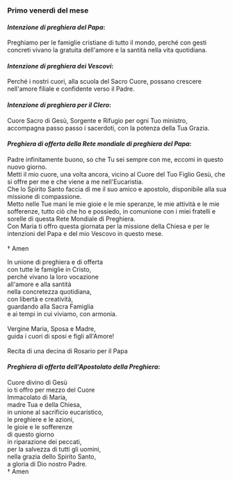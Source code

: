 
### Primo venerdì del mese

#### *Intenzione di preghiera del Papa*:
Preghiamo per le famiglie cristiane di tutto il mondo, perché con gesti concreti vivano la gratuita dell'amore e la santità nella vita quotidiana.

#### *Intenzione di preghiera dei Vescovi*:
Perché i nostri cuori, alla scuola del Sacro Cuore, possano crescere nell'amore filiale e confidente verso il Padre.

#### *Intenzione di preghiera per il Clero*:
Cuore Sacro di Gesù, Sorgente e Rifugio per ogni Tuo ministro, accompagna passo passo i sacerdoti, con la potenza della Tua Grazia.

#### *Preghiera di offerta della Rete mondiale di preghiera del Papa*:
Padre infinitamente buono, so che Tu sei sempre con me, eccomi in questo nuovo giorno.<br>Metti il mio cuore, una volta ancora, vicino al Cuore del Tuo Figlio Gesù, che si offre per me e che viene a me nell'Eucaristia.<br>Che lo Spirito Santo faccia di me il suo amico e apostolo, disponibile alla sua missione di compassione.<br>Metto nelle Tue mani le mie gioie e le mie speranze, le mie attività e le mie sofferenze, tutto ciò che ho e possiedo, in comunione con i miei fratelli e sorelle di questa Rete Mondiale di Preghiera.<br>Con Maria ti offro questa giornata per la missione della Chiesa e per le intenzioni del Papa e del mio Vescovo in questo mese.<br><br>† Amen

In unione di preghiera e di offerta<br>con tutte le famiglie in Cristo,<br>perché vivano la loro vocazione<br>all'amore e alla santità<br>nella concretezza quotidiana,<br>con libertà e creatività,<br>guardando alla Sacra Famiglia<br>e ai tempi in cui viviamo, con armonia.<br><br>Vergine Maria, Sposa e Madre,<br>guida i cuori di sposi e figli all'Amore!<br><br>Recita di una decina di Rosario per il Papa

#### *Preghiera di offerta dell'Apostolato della Preghiera*:
Cuore divino di Gesù<br>io ti offro per mezzo del Cuore<br>Immacolato di Maria,<br>madre Tua e della Chiesa,<br>in unione al sacrificio eucaristico,<br>le preghiere e le azioni,<br>le gioie e le sofferenze<br>di questo giorno<br>in riparazione dei peccati,<br>per la salvezza di tutti gli uomini,<br>nella grazia dello Spirito Santo,<br>a gloria di Dio nostro Padre.<br>† Amen